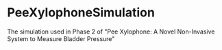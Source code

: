 # PeeXylophoneSimulation
The simulation used in Phase 2 of "Pee Xylophone: A Novel Non-Invasive System to Measure Bladder Pressure"
